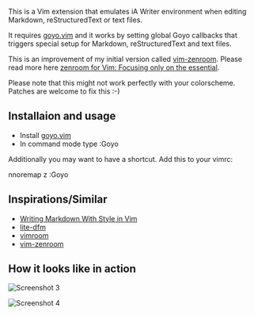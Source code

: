 This is a Vim extension that emulates iA Writer environment when editing Markdown, reStructuredText or text files.

It requires [goyo.vim](https://github.com/junegunn/goyo.vim) and it works by setting global Goyo callbacks that triggers special setup for Markdown, reStructuredText and text files.

This is an improvement of my initial version called [vim-zenroom](https://github.com/amix/vim-zenroom). Please read more here [
zenroom for Vim: Focusing only on the essential](http://amix.dk/blog/post/19744#zenroom-for-Vim-Focsuing-only-on-the-essential).

Please note that this might not work perfectly with your colorscheme. Patches are welcome to fix this :-)

## Installaion and usage

* Install [goyo.vim](https://github.com/junegunn/goyo.vim)
* In command mode type :Goyo

Additionally you may want to have a shortcut. Add this to your vimrc:

  nnoremap <silent> <leader>z :Goyo<cr>

## Inspirations/Similar
* [Writing Markdown With Style in Vim](http://astrails.com/blog/2013/8/12/writing-markdown-with-style-in-vim)
* [lite-dfm](https://github.com/bilalq/lite-dfm)
* [vimroom](https://github.com/mikewest/vimroom)
* [vim-zenroom](https://github.com/amix/vim-zenroom)


## How it looks like in action

![Screenshot 3](http://amix.dk/uploads/zenroom_documentation.jpg)

![Screenshot 4](http://amix.dk/uploads/zenroom_documentation_1.jpg)
